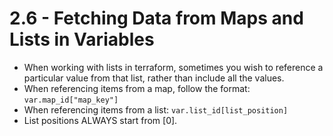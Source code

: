 # 2.6 - Fetching Data from Maps and Lists in Variables

- When working with lists in terraform, sometimes you wish to reference a particular value from that list, rather than include all the values.
- When referencing items from a map, follow the format: `var.map_id["map_key"]`
- When referencing items from a list: `var.list_id[list_position]`
- List positions ALWAYS start from [0].